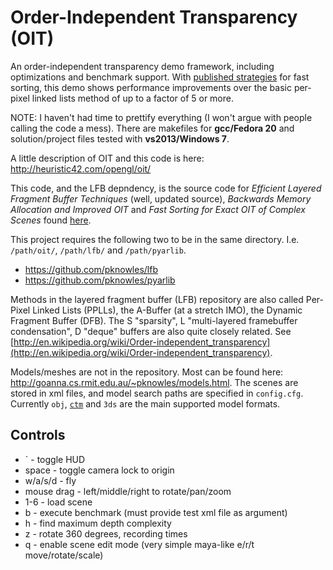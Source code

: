Order-Independent Transparency (OIT)
===

An order-independent transparency demo framework, including optimizations and benchmark support. With [published strategies](http://heuristic42.com/research/) for fast sorting, this demo shows performance improvements over the basic per-pixel linked lists method of up to a factor of 5 or more.

NOTE: I haven't had time to prettify everything (I won't argue with people calling the code a mess).
There are makefiles for **gcc/Fedora 20** and solution/project files tested with **vs2013/Windows 7**.

A little description of OIT and this code is here: http://heuristic42.com/opengl/oit/

This code, and the LFB depndency, is the source code for
*Efficient Layered Fragment Buffer Techniques* (well, updated source),
*Backwards Memory Allocation and Improved OIT* and
*Fast Sorting for Exact OIT of Complex Scenes* found [here](http://heuristic42.com/research/).

This project requires the following two to be in the same directory. I.e. `/path/oit/`, `/path/lfb/` and `/path/pyarlib`.

- https://github.com/pknowles/lfb
- https://github.com/pknowles/pyarlib

Methods in the layered fragment buffer (LFB) repository are also called Per-Pixel Linked Lists (PPLLs), the A-Buffer (at a stretch IMO), the Dynamic Fragment Buffer (DFB). The S "sparsity", L "multi-layered framebuffer condensation", D "deque" buffers are also quite closely related. See [http://en.wikipedia.org/wiki/Order-independent_transparency](http://en.wikipedia.org/wiki/Order-independent_transparency).

Models/meshes are not in the repository. Most can be found here: http://goanna.cs.rmit.edu.au/~pknowles/models.html.
The scenes are stored in xml files, and model search paths are specified in `config.cfg`.
Currently `obj`, [`ctm`](http://openctm.sourceforge.net/) and `3ds` are the main supported model formats.

## Controls

- \` - toggle HUD
- space - toggle camera lock to origin
- w/a/s/d - fly
- mouse drag - left/middle/right to rotate/pan/zoom
- 1-6 - load scene
- b - execute benchmark (must provide test xml file as argument)
- h - find maximum depth complexity
- z - rotate 360 degrees, recording times
- q - enable scene edit mode (very simple maya-like e/r/t move/rotate/scale)
